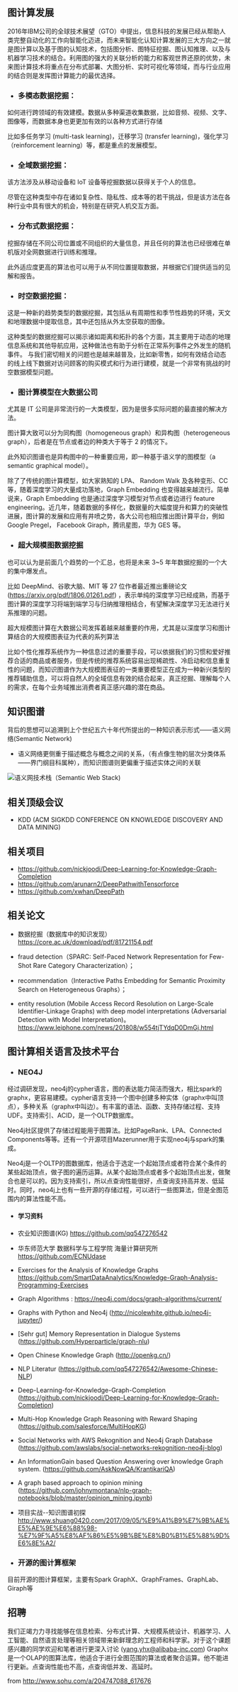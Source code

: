 ## 图计算发展

2016年IBM公司的全球技术展望（GTO）中提出，信息科技的发展已经从帮助人类完整自动化的工作向智能化迈进，而未来智能化认知计算发展的三大方向之一就是图计算以及基于图的认知技术，包括图分析、图特征挖掘、图认知推理、以及与机器学习技术的结合。利用图的强大的关联分析的能力和客观世界还原的优势，未来图计算技术将重点在分布式部署、大图分析、实时可视化等领域，而与行业应用的结合则是发挥图计算能力的最优选择。

- ### 多模态数据挖掘：

如何进行跨领域的有效建模。数据从多种渠道收集数据，比如音频、视频、文字、图像等，而数据本身也更更加有效的以各种方式进行存储

比如多任务学习 (multi-task learning)，迁移学习 (transfer learning)，强化学习（reinforcement learning）等，都是重点的发展模型。

- ### 全域数据挖掘：

该方法涉及从移动设备和 IoT 设备等挖掘数据以获得关于个人的信息。

尽管在这种类型中存在诸如复杂性、隐私性、成本等的若干挑战，但是该方法在各种行业中具有很大的机会，特别是在研究人机交互方面。

- ### 分布式数据挖掘：

挖掘存储在不同公司位置或不同组织的大量信息，并且任何的算法也已经很难在单机版对全网数据进行训练和推理。

此外适应度更高的算法也可以用于从不同位置提取数据，并根据它们提供适当的见解和报告。

- ### 时空数据挖掘：

这是一种新的趋势类型的数据挖掘，其包括从有周期性和季节性趋势的环境，天文和地理数据中提取信息，其中还包括从外太空获取的图像。

这种类型的数据挖掘可以揭示诸如距离和拓扑的各个方面，其主要用于动态的地理信息系统和其他导航应用，这种做法也有助于分析在正常系列事件之外发生的随机事件。
与我们密切相关的问题也是越来越普及，比如新零售，如何有效结合动态的线上线下数据对访问顾客的购买模式和行为进行建模，就是一个非常有挑战的时空数据模型问题。

- ### 图计算模型在大数据公司

尤其是 IT 公司是非常流行的一大类模型，因为是很多实际问题的最直接的解决方法。

图计算大致可以分为同构图（homogeneous graph）和异构图（heterogeneous graph），后者是在节点或者边的种类大于等于 2 的情况下。

此外知识图谱也是异构图中的一种重要应用，即一种基于语义学的图模型（a semantic graphical model）。

除了了传统的图计算模型，如大家熟知的 LPA、 Random Walk 及各种变形、CC 等，随着深度学习的大量成功落地，Graph Embedding 也变得越来越流行。简单说来，Graph Embedding 也是通过深度学习模型对节点或者边进行 feature engineering。近几年，随着数据的多样化，数据量的大幅度提升和算力的突破性进展，图计算的发展和应用有井喷之势，各大公司也相应推出图计算平台，例如 Google Pregel， Facebook Giraph，腾讯星图，华为 GES 等。

- ### 超大规模图数据挖掘

也可以认为是前面几个趋势的一个汇总，也将是未来 3~5 年年数据挖掘的一个大的集中爆发点。

比如 DeepMind、谷歌大脑、MIT 等 27 位作者最近推出重磅论文 (https://arxiv.org/pdf/1806.01261.pdf) ，表示单纯的深度学习已经成熟，而基于图计算的深度学习将端到端学习与归纳推理相结合，有望解决深度学习无法进行关系推理的问题。

超大规模图计算在大数据公司发挥着越来越重要的作用，尤其是以深度学习和图计算结合的大规模图表征为代表的系列算法

比如个性化推荐系统作为一种信息过滤的重要手段，可以依据我们的习惯和爱好推荐合适的商品或者服务，但是传统的推荐系统容易出现稀疏性、冷启动和信息重复性的问题，而知识图谱作为大规模图表征的一类重要模型正在成为一种新兴类型的推荐辅助信息，可以将自然人的全域信息有效的结合起来，真正挖掘、理解每个人的需求，在每个业务域推出消费者真正感兴趣的潜在商品。

## 知识图谱

背后的思想可以追溯到上个世纪五六十年代所提出的一种知识表示形式——语义网络(Semantic Network)
- 语义网络更侧重于描述概念与概念之间的关系，（有点像生物的层次分类体系——界门纲目科属种），而知识图谱则更偏重于描述实体之间的关联

![语义网技术栈（Semantic Web Stack)](https://pic2.zhimg.com/80/v2-8726f493c46f2e193a89cc01c0dca531_hd.jpg)

## 相关顶级会议

- KDD (ACM SIGKDD CONFERENCE ON KNOWLEDGE DISCOVERY AND DATA MINING)

## 相关项目
- https://github.com/nickjoodi/Deep-Learning-for-Knowledge-Graph-Completion
- https://github.com/arunarn2/DeepPathwithTensorforce
- https://github.com/xwhan/DeepPath

## 相关论文

- 数据挖掘（数据库中的知识发现） https://core.ac.uk/download/pdf/81721154.pdf

- fraud detection（SPARC: Self-Paced Network Representation for Few-Shot Rare Category Characterization）；

- recommendation（Interactive Paths Embedding for Semantic Proximity Search on Heterogeneous Graphs）；

- entity resolution (Mobile Access Record Resolution on Large-Scale Identifier-Linkage Graphs) with deep model interpretations (Adversarial Detection with Model Interpretation)。
  https://www.leiphone.com/news/201808/w554tjTYdqD0DmGj.html

## 图计算相关语言及技术平台

- ### NEO4J

经过调研发现，neo4j的cypher语言，图的表达能力简洁而强大，相比spark的graphx，更容易建模。cypher语言支持一个图中创建多种实体（graphx中叫顶点），多种关系（graphx中叫边）。有丰富的语法、函数、支持存储过程、支持UDF。支持索引、ACID，是一个OLTP数据库。

Neo4j社区提供了存储过程能用于图算法。比如PageRank、LPA、Connected Components等等。还有一个开源项目Mazerunner用于实现neo4j与spark的集成。

Neo4j是一个OLTP的图数据库，他适合于选定一个起始顶点或者符合某个条件的某些起始顶点，做子图的遍历运算。从某个起始顶点或者多个起始顶点出发，做聚合也是可以的。因为支持索引，所以点查询性能很好，点查询支持高并发、低延时。同时，neo4j上也有一些开源的存储过程，可以进行一些图算法，但是全图范围内的算法性能不高。

- #### 学习资料

- 农业知识图谱(KG) https://github.com/qq547276542
- 华东师范大学 数据科学与工程学院 海量计算研究所 https://github.com/ECNUdase
- Exercises for the Analysis of Knowledge Graphs https://github.com/SmartDataAnalytics/Knowledge-Graph-Analysis-Programming-Exercises
- Graph Algorithms : https://neo4j.com/docs/graph-algorithms/current/
- Graphs with Python and Neo4j (http://nicolewhite.github.io/neo4j-jupyter/)
- [Sehr gut] Memory Representation in Dialogue Systems (https://github.com/Hyperparticle/graph-nlu)
- Open Chinese Knowledge Graph (http://openkg.cn/)
- NLP Literatur (https://github.com/qq547276542/Awesome-Chinese-NLP)
- Deep-Learning-for-Knowledge-Graph-Completion (https://github.com/nickjoodi/Deep-Learning-for-Knowledge-Graph-Completion)
- Multi-Hop Knowledge Graph Reasoning with Reward Shaping (https://github.com/salesforce/MultiHopKG)
- Social Networks with AWS Rekognition and Neo4j Graph Database (https://github.com/awslabs/social-networks-rekognition-neo4j-blog)
- An InformationGain based Question Answering over knowledge Graph system. (https://github.com/AskNowQA/KrantikariQA)
- A graph based approach to opinion mining (https://github.com/johnymontana/nlp-graph-notebooks/blob/master/opinion_mining.ipynb)
- 项目实战--知识图谱初探 http://www.shuang0420.com/2017/09/05/%E9%A1%B9%E7%9B%AE%E5%AE%9E%E6%88%98-%E7%9F%A5%E8%AF%86%E5%9B%BE%E8%B0%B1%E5%88%9D%E6%8E%A2/

- ### 开源的图计算框架

目前开源的图计算框架，主要有Spark GraphX、GraphFrames、GraphLab、Giraph等

## 招聘

我们正竭力力寻找能够在信息检索、分布式计算、大规模系统设计、机器学习、人工智能、自然语言处理等相关领域带来新鲜理念的工程师和科学家。对于这个课题感兴趣的同学欢迎和笔者进行更深入讨论 (yang.yhx@alibaba-inc.com)
Graphx是一个OLAP的图算法库，他适合于进行全图范围的算法或者聚合运算。他不能进行更新。点查询性能也不高，点查询低并发、高延时。

from http://www.sohu.com/a/204747088_617676
